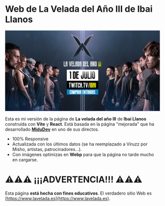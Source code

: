 # Web de La **Velada del Año III** de Ibai Llanos

![Portada de la Web](Captura.jpg)

Esta es mi versión de la página de **La velada del año III** de **Ibai Llanos** construída con **Vite** y **React**. Está basada en la página "mejorada" que ha desarrollado [**MiduDev**](https://github.com/midudev) en uno de sus directos.

* 100% Responsive
* Actualizada con los últimos datos (se ha reemplazado a Viruzz por Misho, artistas, patrocinadores...).
* Con imágenes optimizas en **Webp** para que la página no tarde mucho en cargarse.

# ⚠️⚠️⚠️ ¡¡¡ADVERTENCIA!!! ⚠️⚠️⚠️

Esta página **está hecha con fines educativos**. El verdadero sitio Web es [https://www.lavelada.es](https://www.lavelada.es).
